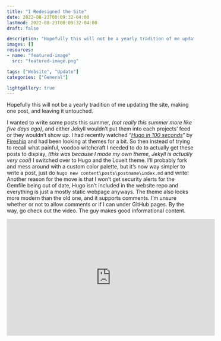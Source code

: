 ```yaml
---
title: "I Redesigned the Site"
date: 2022-08-23T00:09:32-04:00
lastmod: 2022-08-23T00:09:32-04:00
draft: false

description: "Hopefully this will not be a yearly tradition of me updating the site, making one post, and leaving it untouched."
images: []
resources:
- name: "featured-image"
  src: "featured-image.png"

tags: ["Website", "Update"]
categories: ["General"]

lightgallery: true
---
```


Hopefully this will not be a yearly tradition of me updating the site, making one post, and leaving it untouched.

<!--more-->

I wanted to write some posts this summer, _(not really this summer more like five days ago)_, and either Jekyll wouldn’t put them into each projects’ feed or they wouldn’t show up. I had recently watched “_[Hugo in 100 seconds](https://www.youtu.be/0RKpf3rK57I)_” by [Fireship](https://www.youtube.com/c/Fireship) and had been looking at themes for a bit. So then instead of trying to recall what painful, voodoo witchcraft I needed to do to actually get these posts to display, _(this was because I made my own theme, Jekyll is actually very cool)_ I switched over to Hugo and the LoveIt theme. I’ll probably fork and mess around with a custom color palette, but it’s now way simpler to write a post, just do ```hugo new content\posts\postname\index.md``` and write! Another reason for the move is that I won’t get security alerts for the Gemfile being out of date, Hugo isn’t included in the website repo and everything is just a mostly static webpage anyways. The theme also looks more modern than the old one, and it supports comments. I’m unsure whether or not to allow comments or if I can under GitHub pages. By the way, go check out the video. The guy makes good informational content.

<iframe width="560" height="315" src="https://www.youtube.com/embed/0RKpf3rK57I" title="YouTube video player" frameborder="0" allow="accelerometer; autoplay; clipboard-write; encrypted-media; gyroscope; picture-in-picture" allowfullscreen></iframe>